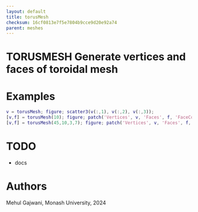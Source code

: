 ```yaml
---
layout: default
title: torusMesh
checksum: 16cf0813e7f5e7804b9cce9d20e92a74
parent: meshes
---
```



 
# TORUSMESH Generate vertices and faces of toroidal mesh
 
# Examples
```matlab
v = torusMesh; figure; scatter3(v(:,1), v(:,2), v(:,3));
[v,f] = torusMesh(10); figure; patch('Vertices', v, 'Faces', f, 'FaceColor', 'none'); axis equal;
[v,f] = torusMesh(45,10,3,7); figure; patch('Vertices', v, 'Faces', f, 'FaceColor', 'flat', 'FaceVertexCData', calcFaceArea(v,f)); axis equal; colorbar;
```
 
# TODO
-  docs 
 
# Authors

Mehul Gajwani, Monash University, 2024

